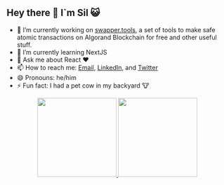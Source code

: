 ## Hey there 👋 I`m Sil 😺

<!--
**Silventino/silventino** is a ✨ _special_ ✨ repository because its `README.md` (this file) appears on your GitHub profile.

Here are some ideas to get you started:

-->

- 🔭 I’m currently working on [swapper.tools](https://swapper.tools/), a set of tools to make safe atomic transactions on Algorand Blockchain for free and other useful stuff.
- 🌱 I’m currently learning NextJS
- 💬 Ask me about React ❤️
- 📫 How to reach me: [Email](mailto:silventino.dev@gmail.com), [LinkedIn](https://linkedin.com/in/silventino/), and [Twitter](https://twitter.com/Silventino)
- 😄 Pronouns: he/him
- ⚡ Fun fact: I had a pet cow in my backyard 🐮


<div align="center">
  <a href="https://github.com/silventino">
  <img height="180em" src="https://github-readme-stats.vercel.app/api?username=silventino&show_icons=true&theme=dracula&include_all_commits=true&count_private=true"/>
  <img height="180em" src="https://github-readme-stats.vercel.app/api/top-langs/?username=silventino&layout=compact&langs_count=7&theme=dracula"/>
</div>
